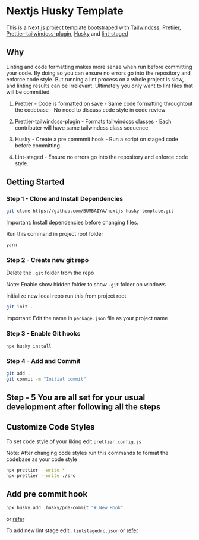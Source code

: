 # Nextjs Husky Template

This is a [Next.js](https://nextjs.org/) project template bootstraped with [Tailwindcss](https://tailwindcss.com), [Pretiier](https://prettier.io/), [Prettier-tailwindcss-plugin](https://github.com/tailwindlabs/prettier-plugin-tailwindcss), [Husky](https://typicode.github.io/husky/) and [lint-staged](https://github.com/okonet/lint-staged)

## Why

Linting and code formatting makes more sense when run before committing your code. By doing so you can ensure no errors go into the repository and enforce code style. But running a lint process on a whole project is slow, and linting results can be irrelevant. Ultimately you only want to lint files that will be committed.

1. Prettier - Code is formatted on save - Same code formatting throughtout the codebase - No need to discuss code style in code review

2. Prettier-tailwindcss-plugin - Formats tailwindcss classes - Each contributer will have same tailwindcss class sequence

3. Husky - Create a pre commmit hook - Run a script on staged code before committing.

4. Lint-staged - Ensure no errors go into the repository and enforce code style.

## Getting Started

### Step 1 - Clone and Install Dependencies

```bash
git clone https://github.com/BUMBAIYA/nextjs-husky-template.git
```

Important: Install dependencies before changing files.

Run this command in project root folder

```bash
yarn
```

### Step 2 - Create new git repo

Delete the `.git` folder from the repo

Note: Enable show hidden folder to show `.git` folder on windows

Initialize new local repo run this from project root

```bash
git init .
```

Important: Edit the name in `package.json` file as your project name

### Step 3 - Enable Git hooks

```bash
npx husky install
```

### Step 4 - Add and Commit

```bash
git add .
git commit -m "Initial commit"
```

## Step - 5 You are all set for your usual development after following all the steps

## Customize Code Styles

To set code style of your liking edit `prettier.config.js`

Note: After changing code styles run this commands to format the codebase as your code style

```bash
npx prettier --write *
npx prettier --write ./src
```

## Add pre commit hook

```bash
npx husky add .husky/pre-commit "# New Hook"
```

or [refer](https://typicode.github.io/husky/getting-started.html#create-a-hook)

To add new lint stage edit `.lintstagedrc.json` or [refer](https://github.com/okonet/lint-staged#readme)
